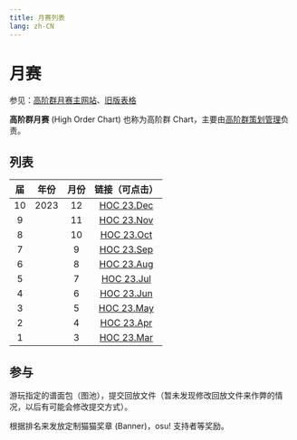 ```yaml
---
title: 月赛列表
lang: zh-CN
---
```


# 月赛

参见：[高阶群月赛主网站](https://mcnc.crzteam.cn/sheet?src=https://mcnc.crzteam.cn/static/hoc-mappools.html)、[旧版表格](https://docs.qq.com/sheet/DZVVPb29OZFpNbFRx?tab=b14i1q)

**高阶群月赛** (High Order Chart) 也称为高阶群 Chart，主要由[高阶群策划管理](../../people/administrators.md)负责。

## 列表

| 届 | 年份 | 月份 | 链接（可点击） |
| :-: | :-: | :-: | :-: |
| 10 | 2023 | 12 | [HOC 23.Dec](h2312.md) |
| 9 |  | 11 | [HOC 23.Nov](h2311.md) |
| 8 |  | 10 | [HOC 23.Oct](h2310.md) |
| 7 |  | 9 | [HOC 23.Sep](h2309.md) |
| 6 |  | 8 | [HOC 23.Aug](h2308.md) |
| 5 |  | 7 | [HOC 23.Jul](h2307.md) |
| 4 |  | 6 | [HOC 23.Jun](h2306.md) |
| 3 |  | 5 | [HOC 23.May](h2305.md) |
| 2 |  | 4 | [HOC 23.Apr](h2304.md) |
| 1 |  | 3 | [HOC 23.Mar](h2303.md) |

## 参与

游玩指定的谱面包（图池），提交回放文件（暂未发现修改回放文件来作弊的情况，以后有可能会修改提交方式）。

根据排名来发放定制猫猫奖章 (Banner)，osu! 支持者等奖励。
